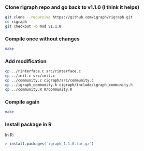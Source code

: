 ### Clone rigraph repo and go back to v1.1.0 (I think it helps)

```sh
git clone --recursive https://github.com/igraph/rigraph.git
cd rigraph
git checkout -b mod v1.1.0
```

### Compile once without changes

```sh
make
```

### Add modification

```sh
cp ../rinterface.c src/rinterface.c
cp ../init.c src/init.c
cp ../community.c cigraph/src/community.c
cp ../igraph_community.h cigraph/include/igraph_community.h
cp ../community.R R/community.R
```

### Compile again

```sh
make
```

### Install package in R

In R:

```r
> install.packages('igraph_1.1.0.tar.gz')
```

